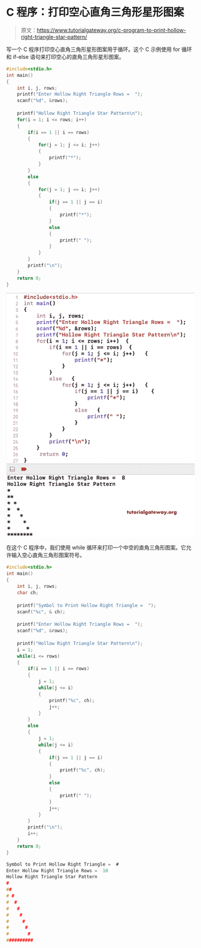 # C 程序：打印空心直角三角形星形图案

> 原文：<https://www.tutorialgateway.org/c-program-to-print-hollow-right-triangle-star-pattern/>

写一个 C 程序打印空心直角三角形星形图案用于循环。这个 C 示例使用 for 循环和 if-else 语句来打印空心的直角三角形星形图案。

```c
#include<stdio.h>
int main()
{
 	int i, j, rows; 
 	printf("Enter Hollow Right Triangle Rows =  ");
 	scanf("%d", &rows);

    printf("Hollow Right Triangle Star Pattern\n");
	for(i = 1; i <= rows; i++)
	{
        if(i == 1 || i == rows)
        {
            for(j = 1; j <= i; j++)
            {
                printf("*");
            }
        }
        else
        {
            for(j = 1; j <= i; j++)
            {
                if(j == 1 || j == i)
                {
                    printf("*");
                }
                else
                {
                    printf(" ");
                }
            }
        }   
		printf("\n");
	}
 	return 0;
}
```

![C Program to Print Hollow Right Triangle Star Pattern 1](img/5f3964572a47ff6c8e5a1131c6d8fbe2.png)

在这个 C 程序中，我们使用 while 循环来打印一个中空的直角三角形图案。它允许输入空心直角三角形图案符号。

```c
#include<stdio.h>
int main()
{
 	int i, j, rows; 
    char ch;

    printf("Symbol to Print Hollow Right Triangle =  ");
    scanf("%c", & ch);

 	printf("Enter Hollow Right Triangle Rows =  ");
 	scanf("%d", &rows);

    printf("Hollow Right Triangle Star Pattern\n");
    i = 1;
	while(i <= rows)
	{
        if(i == 1 || i == rows)
        {
            j = 1;
            while(j <= i)
            {
                printf("%c", ch);
                j++;
            }
        }
        else
        {
            j = 1;
            while(j <= i)
            {
                if(j == 1 || j == i)
                {
                    printf("%c", ch);
                }
                else
                {
                    printf(" ");
                }
                j++;
            }
        }   
		printf("\n");
        i++;
	}
 	return 0;
}
```

```c
Symbol to Print Hollow Right Triangle =  #
Enter Hollow Right Triangle Rows =  10
Hollow Right Triangle Star Pattern
#
##
# #
#  #
#   #
#    #
#     #
#      #
#       #
##########
```